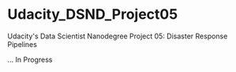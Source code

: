 # Udacity_DSND_Project05
Udacity's Data Scientist Nanodegree Project 05: Disaster Response Pipelines

... In Progress
